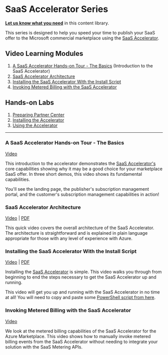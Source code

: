 # SaaS Accelerator Series

**[Let us know what you need](https://forms.office.com/r/0gCrzhSMkw)** in this content library.

This series is designed to help you speed your time to publish your SaaS offer to the Microsoft commercial marketplace using the [SaaS Accelerator](https://aka.ms/SaaSAccelerator).


## Video Learning Modules

1. [A SaaS Accelerator Hands-on Tour - The Basics](#a-saas-accelerator-hands-on-tour---the-basics) (Introduction to the SaaS Accelerator)
1. [SaaS Accelerator Architecture](#saas-accelerator-architecture)
1. [Installing the SaaS Accelerator With the Install Script](#installing-the-saas-accelerator-with-the-install-script)
1. [Invoking Metered Billing with the SaaS Accelerator](#invoking-metered-billing-with-the-saas-accelerator)

## Hands-on Labs

1. [Preparing Partner Center](./labs/lab1-partner-center/README.md)
2. [Installing the Accelerator](./labs/lab2-install/README.md)
3. [Using the Accelerator](./labs/lab3-tour/README.md)

---

### A SaaS Accelerator Hands-on Tour - The Basics

[Video](https://youtu.be/I9bQlhjNa_8)

This introduction to the accelerator demonstrates the [SaaS Accelerator's](https://aka.ms/SaaSAccelerator) core capabilities showing why it may be a good choice for your marketplace SaaS offer. In three short demos, this video shows its fundamental capabilities. 

You'll see the landing page, the publisher's subscription management portal, and the customer's subscription management capabilities in action!

### SaaS Accelerator Architecture

[Video](https://youtu.be/mVosyz61z3I) | [PDF](./pdfs/03-architecture.pdf)

This quick video covers the overall architecture of the SaaS Accelerator. The architecture is straightforward and is explained in plain language appropriate for those with any level of experience with Azure.

### Installing the SaaS Accelerator With the Install Script

[Video](https://youtu.be/BVZTj6fssQ8) | [PDF](./pdfs/21-Installing-the-SaaS-Accelerator.pdf)

Installing the [SaaS Accelerator](https://aka.ms/SaaSAccelerator) is simple. This video walks you through from beginning to end the steps necessary to get the SaaS Accelerator up and running. 

This video will get you up and running with the SaaS Accelerator in no time at all! You will need to copy and paste some [PowerShell script from here](https://github.com/Azure/Commercial-Marketplace-SaaS-Accelerator/blob/main/docs/Installation-Instructions.md#installating-the-azure-marketplace-saas-accelerator-using-azure-cloud-shell).


### Invoking Metered Billing with the SaaS Accelerator

[Video](https://www.youtube.com/watch?v=DXmyagu98nE)

We look at the metered billing capabilities of the SaaS Accelerator for the Azure Marketplace. This video shows how to manually invoke metered billing events from the SaaS Accelerator without needing to integrate your solution with the SaaS Metering APIs.